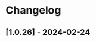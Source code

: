 # Changelog

<!-- Do not change the line immediately below this comment, the build system will replace it with the actual version and date. -->

## [1.0.26] - 2024-02-24


